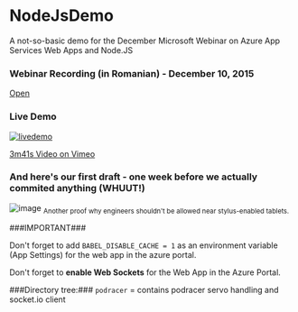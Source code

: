 # NodeJsDemo
A not-so-basic demo for the December Microsoft Webinar on Azure App Services Web Apps and Node.JS

### Webinar Recording (in Romanian) - December 10, 2015 ###
[Open](https://event.on24.com/interface/registration/autoreg/index.html?eventid=1096859&sessionid=1&key=E11FE6666C48C725947CCDA62E9BBB50)

### Live Demo ###
[![livedemo](https://cloud.githubusercontent.com/assets/6472374/11740443/215a924c-9ffb-11e5-9e2d-04f03da33165.gif)](https://vimeo.com/148595611)

[3m41s Video on Vimeo](https://vimeo.com/148595611)

### And here's our first draft - one week before we actually commited anything (WHUUT!) ###
![image](https://cloud.githubusercontent.com/assets/6472374/11752378/f1255d26-a047-11e5-9f57-96daad195813.png)
<sub>Another proof why engineers shouldn't be allowed near stylus-enabled tablets.</sub>

###IMPORTANT###

Don't forget to add `BABEL_DISABLE_CACHE = 1` as an environment variable (App Settings) for the web app in the azure portal.

Don't forget to __enable Web Sockets__ for the Web App in the Azure Portal.


###Directory tree:###
`podracer` = contains podracer servo handling and socket.io client
